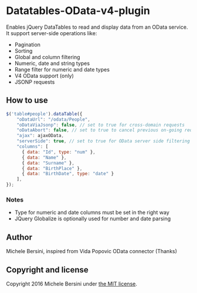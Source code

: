 # Datatables-OData-v4-plugin
Enables jQuery DataTables to read and display data from an OData service.
It support server-side operations like:
* Pagination
* Sorting
* Global and column filtering
* Numeric, date and string types
* Range filter for numeric and date types
* V4 OData support (only)
* JSONP requests

## How to use

```javascript
$('table#people').dataTable({
    "oDataUrl": "/odata/People",
  	"oDataViaJsonp": false,	// set to true for cross-domain requests
    "oDataAbort": false, // set to true to cancel previous on-going request
    "ajax": ajaxOData,
    "serverSide": true, // set to true for OData server side filtering and sorting 
    "columns": [
      { data: "Id", type: "num" },
      { data: "Name" },
      { data: "Surname" },
      { data: "BirthPlace" },
      { data: "BirthDate", type: "date" }
  	],
});
```

### Notes
* Type for numeric and date columns must be set in the right way
* JQuery Globalize is optionally used for number and date parsing

## Author
Michele Bersini, inspired from Vida Popovic OData connector (Thanks)

## Copyright and license
Copyright 2016 Michele Bersini under [the MIT license](https://opensource.org/licenses/MIT).
